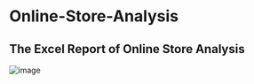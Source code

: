 # Online-Store-Analysis

## The Excel Report of Online Store Analysis
![image](https://github.com/Faiqua-github/Online-Store-Analysis/assets/142328196/639bba19-2343-4747-ac90-082be60d03f9)
